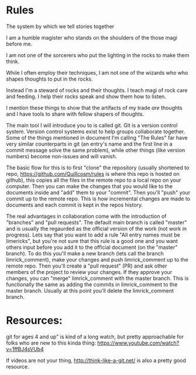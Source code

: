 # Rules
The system by which we tell stories together

I am a humble magister who stands on the shoulders of the those magi before me.

I am not one of the sorcerers who put the lighting in the rocks to make them think.

While I often employ their techniques, I am not one of the wizards who who shapes thoughts to put in the rocks.

Instead I'm a steward of rocks and their thoughts. I teach magi of rock care and feeding.  I help their rocks speak and show them how to listen.

I mention these things to show that the artifacts of my trade _are_ thoughts and I have tools to share with fellow shapers of thoughts.

The main tool I will introduce you to is called git. Git is a version control system. Version control systems exist to help groups collaborate together. Some of the things mentioned in document I'm calling "The Rules" far have very similar counterparts in git (an entry's name and the first line in a commit message solve the same problem), while other things (like version numbers) become non-issues and will vanish.

The basic flow for this is to first "clone" the repository (usually shortened to repo, https://github.com/Quillcosm/rules is where this repo is hosted on github), this copies all the files in the remote repo to a local repo on your computer. Then you can make the changes that you would like to the documents inside and "add" them to your "commit". Then you'll "push" your commit up to the remote repo. This is how incremental changes are made to documents and each commit is kept in the repos history.

The real advantages in collaboration come with the introduction of "branches" and "pull requests". The default main branch is called "master" and is usually the regaurded as the official version of the work (not work in progress). Lets say that you want to add a rule "All entry names must be limericks", but you're not sure that this rule is a good one and you want others input before you add it to the official document (on the "master" branch). To do this you'll make a new branch (lets call the branch limrick_comment), make your changes and push limrick_comment up to the remote repo. Then you'll create a "pull request" (PR) and ask other members of the project to review your changes. If they approve your changes, you can "merge" limrick_comment with the master branch. This is functionally the same as adding the commits in limrick_comment to the master branch. Usually at this point you'll delete the limrick_comment branch.


# Resources:
git for ages 4 and up" is kind of a long watch, but pretty approachable for folks who are new to this kinda thing: https://www.youtube.com/watch?v=1ffBJ4sVUb4

If videos are not your thing, http://think-like-a-git.net/ is also a pretty good resource.
